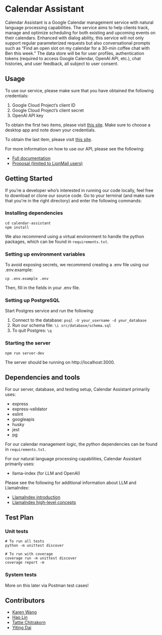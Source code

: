 # Calendar Assistant
Calendar Assistant is a Google Calendar management service with natural language processing capabilities. The service aims to help clients track, manage and optimize scheduling for both existing and upcoming events on their calendars. Enhanced with dialog ability, this service will not only support regular parameterized requests but also conversational prompts such as “Find an open slot on my calendar for a 30-min coffee chat with Ben this week.” The data store will be for user profiles, authentication tokens (required to access Google Calendar, OpenAI API, etc.), chat histories, and user feedback, all subject to user consent.

## Usage
To use our service, please make sure that you have obtained the following credentials:
1. Google Cloud Project’s client ID
2. Google Cloud Project’s client secret
3. OpenAI API key
   
To obtain the first two items, please visit [this site](https://developers.google.com/calendar/api/quickstart/python).
Make sure to choose a desktop app and note down your credentials.

To obtain the last item, please visit [this site](https://platform.openai.com/docs/quickstart/add-your-api-key?context=python).

For more information on how to use our API, please see the following:
* [Full documentation](https://app.swaggerhub.com/apis-docs/Divide-n-Conquer/calendar-assistant/1.0.0)
* [Proposal (limited to LionMail users)](https://docs.google.com/document/d/17Qjl6t27rR_bs1J3gFUqawzSUAEYYyo7WWHOvfNo2GE/edit?usp=sharing)

## Getting Started
If you’re a developer who’s interested in running our code locally, feel free to download or clone our source code. Go to your terminal (and make sure that you're in the right directory) and enter the following commands:

### Installing dependencies
```
cd calendar-assistant
npm install
```
We also recommend using a virtual environment to handle the python packages, which can be found in `requirements.txt`.

### Setting up environment variables
To avoid exposing secrets, we recommend creating a .env file using our .env.example:
```
cp .env.example .env
```
Then, fill in the fields in your .env file.

### Setting up PostgreSQL
Start Postgres service and run the following:
1. Connect to the database: 
`psql -U your_username -d your_database`
2. Run our schema file: 
`\i src/database/schema.sql`
3. To quit Postgres: 
`\q`

### Starting the server
```
npm run server-dev
```
The server should be running on http://localhost:3000.

## Dependencies and tools
For our server, database, and testing setup, Calendar Assistant primarily uses:
* express
* express-validator
* eslint
* googleapis
* husky
* jest
* pg

For our calendar management logic, the python dependencies can be found in `requirements.txt`.

For our natural language processing capabilities, Calendar Assistant primarily uses:
* llama-index (for LLM and OpenAI)
  
Please see the following for additional information about LLM and LlamaIndex:
* [LlamaIndex introduction](https://ts.llamaindex.ai/)
* [LlamaIndex high-level concepts](https://gpt-index.readthedocs.io/en/latest/getting_started/concepts.html#high-level-concepts)

## Test Plan

### Unit tests
```
# To run all tests
python -m unittest discover

# To run with coverage
coverage run -m unittest discover
coverage report -m
```

### System tests
More on this later via Postman test cases!

## Contributors
* [Karen Wang](https://github.com/karenswang)
* [Hao Lin](https://github.com/haolxx)
* [Tattie Chitrakorn](https://github.com/tchitrakorn)
* [Yiting Dai](https://github.com/LilyCuSO4)
